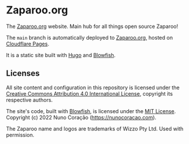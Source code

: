 # Zaparoo.org

The [Zaparoo.org](https://zaparoo.org/) website. Main hub for all things open source Zaparoo!

The `main` branch is automatically deployed to [Zaparoo.org](https://zaparoo.org/), hosted on [Cloudflare Pages](https://pages.cloudflare.com/).

It is a static site built with [Hugo](https://gohugo.io/) and [Blowfish](https://blowfish.page/).

## Licenses

All site content and configuration in this repository is licensed under the [Creative Commons Attribution 4.0 International License](https://creativecommons.org/licenses/by/4.0/), copyright its respective authors.

The site's code, built with [Blowfish](https://github.com/nunocoracao/blowfish), is licensed under the [MIT License](https://opensource.org/licenses/MIT). Copyright (c) 2022 Nuno Coração (https://nunocoracao.com).

The Zaparoo name and logos are trademarks of Wizzo Pty Ltd. Used with permission.
